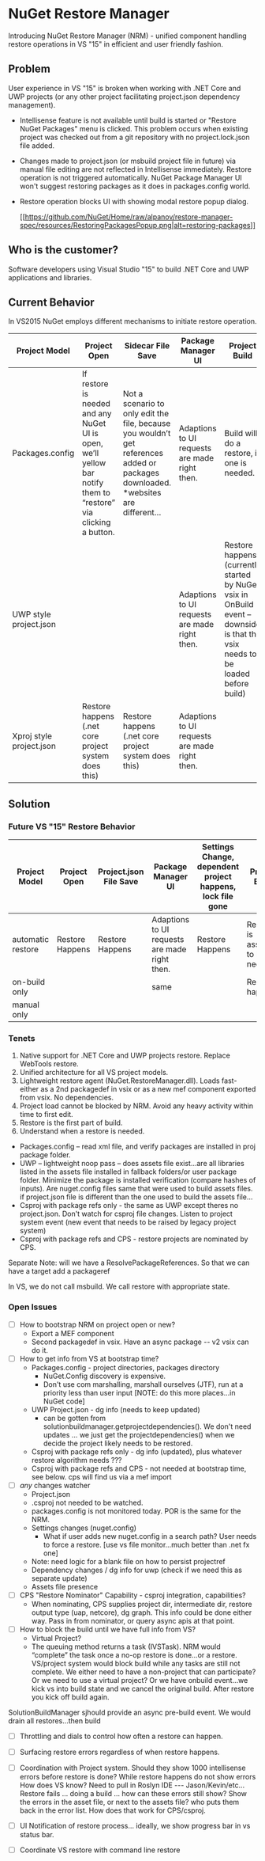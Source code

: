 # NuGet Restore Manager
Introducing NuGet Restore Manager (NRM) - unified component handling restore operations in VS "15" in efficient and user friendly fashion.

## Problem
User experience in VS "15" is broken when working with .NET Core and UWP projects (or any other project facilitating project.json dependency management). 

- Intellisense feature is not available until build is started or "Restore NuGet Packages" menu is clicked. This problem occurs when existing project was checked out from a git repository with no project.lock.json file added.

- Changes made to project.json (or msbuild project file in future) via manual file editing are not reflected in Intellisense immediately. Restore operation is not triggered automatically. NuGet Package Manager UI won't suggest restoring packages as it does in packages.config world.

- Restore operation blocks UI with showing modal restore popup dialog.

  [[https://github.com/NuGet/Home/raw/alpanov/restore-manager-spec/resources/RestoringPackagesPopup.png|alt=restoring-packages]]

## Who is the customer?
Software developers using Visual Studio "15" to build .NET Core and UWP applications and libraries.

## Current Behavior
In VS2015 NuGet employs different mechanisms to initiate restore operation.

| Project Model | Project Open | Sidecar File Save | Package Manager UI | Project Build |
| --- | --- | --- | --- | --- |
| Packages.config | If restore is needed and any NuGet UI is open, we’ll yellow bar notify them to “restore” via clicking a button. | Not a scenario to only edit the file, because you wouldn’t get references added or packages downloaded. *websites are different… | Adaptions to UI requests are made right then. | Build will do a restore, if one is needed. |
| UWP style project.json | | | Adaptions to UI requests are made right then. | Restore happens (currently started by NuGet vsix in OnBuild event – downside is that the vsix needs to be loaded before build) |
| Xproj style project.json | Restore happens (.net core project system does this) | Restore happens (.net core project system does this) | Adaptions to UI requests are made right then. |
		

## Solution
### Future VS "15" Restore Behavior
| Project Model | Project Open | Project.json File Save | Package Manager UI | Settings Change, dependent project happens, lock file gone | Project Build |
| --- | --- | --- | --- | --- | --- |
| automatic restore | Restore Happens | Restore Happens | Adaptions to UI requests are made right then. | Restore Happens | Restore is assumed to be not needed. |
| on-build only | | | same | | Restore happens |
| manual only | | | | | |


### Tenets
1. Native support for .NET Core and UWP projects restore. Replace WebTools restore.
1. Unified architecture for all VS project models.
1. Lightweight restore agent (NuGet.RestoreManager.dll). Loads fast- either as a 2nd packagedef in vsix or as a new mef component exported from vsix. No dependencies.
1. Project load cannot be blocked by NRM. Avoid any heavy activity within time to first edit.
1. Restore is the first part of build.
1. Understand when a restore is needed.
  * Packages.config – read xml file, and verify packages are installed in proj package folder.
  * UWP – lightweight noop pass – does assets file exist…are all libraries listed in the assets file installed in fallback folders/or user package folder. Minimize the package is installed verification (compare hashes of inputs). Are nuget.config files same that were used to build assets files. if project.json file is different than the one used to build the assets file…
  * Csproj with package refs only - the same as UWP except theres no project.json. Don't watch for csproj file changes. Listen to project system event (new event that needs to be raised by legacy project system)
  * Csproj with package refs and CPS - restore projects are nominated by CPS.


Separate Note: will we have a ResolvePackageReferences. So that we can have a target add a packageref

In VS, we do not call msbuild. We call restore with appropriate state.

### Open Issues
- [ ] How to bootstrap NRM on project open or new?
  * Export a MEF component
  * Second packagedef in vsix. Have an async package -- v2 vsix can do it.
- [ ] How to get info from VS at bootstrap time? 
  * Packages.config - project directories, packages directory
    * NuGet.Config discovery is expensive.
    * Don't use com marshalling, marshall ourselves (JTF), run at a priority less than user input [NOTE: do this more places…in NuGet code]
  * UWP Project.json - dg info (needs to keep updated)
    * can be gotten from solutionbuildmanager.getprojectdependencies(). We don't need updates … we just get the projectdependencies() when we decide the project likely needs to be restored.
  * Csproj with package refs only - dg info (updated), plus whatever restore algorithm needs ??? 
  * Csproj with package refs and CPS - not needed at bootstrap time, see below. cps will find us via a mef import
- [ ] *any* changes watcher
  * Project.json
  * .csproj not needed to be watched.
  * packages.config is not monitored today. POR is the same for the NRM.
  * Settings changes (nuget.config)
    * What if user adds new nuget.config in a search path? User needs to force a restore. [use vs file monitor…much better than .net fx one]
  * Note: need logic for a blank file on how to persist projectref
  * Dependency changes / dg info for uwp (check if we need this as separate update)
  * Assets file presence
- [ ] CPS "Restore Nominator" Capability - csproj integration, capabilities?
  * When nominating, CPS supplies project dir, intermediate dir, restore output type (uap, netcore), dg graph. This info could be done either way. Pass in from nominator, or query async apis at that point.
- [ ] How to block the build until we have full info from VS?
  * Virtual Project?
  * The queuing method returns a task (IVSTask). NRM would “complete” the task once a no-op restore is done…or a restore. 
VS/project system would block build while any tasks are still not complete.
We either need to have a non-project that can participate?
Or we need to use a virtual project?
Or we have onbuild event…we kick vs into build state and we cancel the original build.  After restore you kick off build again.
 
SolutionBuildManager sjhould provide an async pre-build event. We would drain all restores…then build

- [ ] Throttling and dials to control how often a restore can happen.
- [ ] Surfacing restore errors regardless of when restore happens.
- [ ] Coordination with Project system. Should they show 1000 intellisense errors before restore is done?
While restore happens do not show errors
How does VS know? Need to pull in Roslyn IDE --- Jason/Kevin/etc…
Restore fails … doing a build … how can these errors still show?
Show the errors in the asset file, or next to the assets file? who puts them back in the error list. How does that work for CPS/csproj.

- [ ] UI Notification of restore process… ideally, we show progress bar in vs status bar.
- [ ] Coordinate VS restore with command line restore